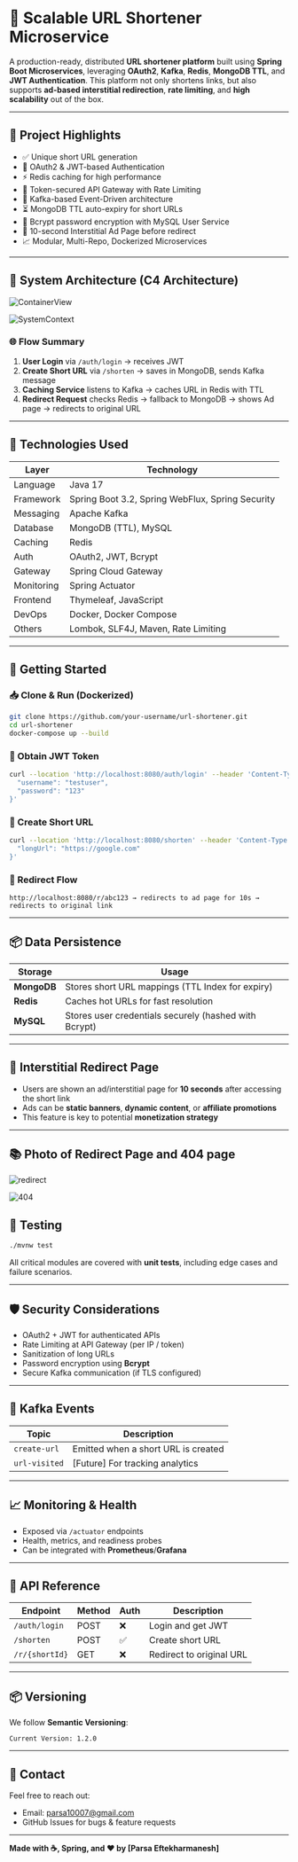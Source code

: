 
# 🔗 Scalable URL Shortener Microservice

A production-ready, distributed **URL shortener platform** built using **Spring Boot Microservices**, leveraging **OAuth2**, **Kafka**, **Redis**, **MongoDB TTL**, and **JWT Authentication**. This platform not only shortens links, but also supports **ad-based interstitial redirection**, **rate limiting**, and **high scalability** out of the box.

---

## 📌 Project Highlights

- ✅ Unique short URL generation
- 🔐 OAuth2 & JWT-based Authentication
- ⚡ Redis caching for high performance
- 🧪 Token-secured API Gateway with Rate Limiting
- 📩 Kafka-based Event-Driven architecture
- ⏳ MongoDB TTL auto-expiry for short URLs
- 🧠 Bcrypt password encryption with MySQL User Service
- 🎯 10-second Interstitial Ad Page before redirect
- 📈 Modular, Multi-Repo, Dockerized Microservices


---

## 🧱 System Architecture (C4 Architecture)

![ContainerView](docs/image/ContainerView.png)


![SystemContext](docs/image/SystemContext.png)

### 🌐 Flow Summary

1. **User Login** via `/auth/login` → receives JWT
2. **Create Short URL** via `/shorten` → saves in MongoDB, sends Kafka message
3. **Caching Service** listens to Kafka → caches URL in Redis with TTL
4. **Redirect Request** checks Redis → fallback to MongoDB → shows Ad page → redirects to original URL

---

## 🔧 Technologies Used

| Layer            | Technology                                       |
|------------------|--------------------------------------------------|
| Language         | Java 17                                          |
| Framework        | Spring Boot 3.2, Spring WebFlux, Spring Security |
| Messaging        | Apache Kafka                                     |
| Database         | MongoDB (TTL), MySQL                             |
| Caching          | Redis                                            |
| Auth             | OAuth2, JWT, Bcrypt                              |
| Gateway          | Spring Cloud Gateway                             |
| Monitoring       | Spring Actuator                                  |
| Frontend         | Thymeleaf, JavaScript                            |
| DevOps           | Docker, Docker Compose                           |
| Others           | Lombok, SLF4J, Maven, Rate Limiting              |

---

## 🚀 Getting Started

### 📥 Clone & Run (Dockerized)

```bash
git clone https://github.com/your-username/url-shortener.git
cd url-shortener
docker-compose up --build
```

### 🔐 Obtain JWT Token

```bash
curl --location 'http://localhost:8080/auth/login' --header 'Content-Type: application/json' --data '{
  "username": "testuser",
  "password": "123"
}'
```

### 🔗 Create Short URL

```bash
curl --location 'http://localhost:8080/shorten' --header 'Content-Type: application/json' --header 'Authorization: Bearer <your_jwt_token>' --data '{
  "longUrl": "https://google.com"
}'
```

### 🔁 Redirect Flow

```text
http://localhost:8080/r/abc123 → redirects to ad page for 10s → redirects to original link
```

---

## 📦 Data Persistence

| Storage  | Usage                            |
|----------|----------------------------------|
| **MongoDB** | Stores short URL mappings (TTL Index for expiry) |
| **Redis**   | Caches hot URLs for fast resolution               |
| **MySQL**   | Stores user credentials securely (hashed with Bcrypt) |

---

## 📣 Interstitial Redirect Page

- Users are shown an ad/interstitial page for **10 seconds** after accessing the short link
- Ads can be **static banners**, **dynamic content**, or **affiliate promotions**
- This feature is key to potential **monetization strategy**

---
## 📚 Photo of Redirect Page and 404 page

![redirect](docs/image/redirect.png)


![404](docs/image/404.png)

## 🧪 Testing

```bash
./mvnw test
```

All critical modules are covered with **unit tests**, including edge cases and failure scenarios.

---

## 🛡️ Security Considerations

- OAuth2 + JWT for authenticated APIs
- Rate Limiting at API Gateway (per IP / token)
- Sanitization of long URLs
- Password encryption using **Bcrypt**
- Secure Kafka communication (if TLS configured)

---

## 🔁 Kafka Events

| Topic         | Description                        |
|---------------|------------------------------------|
| `create-url`  | Emitted when a short URL is created |
| `url-visited` | [Future] For tracking analytics     |

---

## 📈 Monitoring & Health

- Exposed via `/actuator` endpoints
- Health, metrics, and readiness probes
- Can be integrated with **Prometheus**/**Grafana**

---

## 📄 API Reference

| Endpoint                | Method | Auth | Description                   |
|-------------------------|--------|------|-------------------------------|
| `/auth/login`           | POST   | ❌   | Login and get JWT             |
| `/shorten`              | POST   | ✅   | Create short URL              |
| `/r/{shortId}`          | GET    | ❌   | Redirect to original URL      |

---

## 📦 Versioning

We follow **Semantic Versioning**:

```
Current Version: 1.2.0
```

---

## 📍 Contact

Feel free to reach out:

- Email: [parsa10007@gmail.com](mailto:parsa10007@gmail.com)
- GitHub Issues for bugs & feature requests

---

**Made with ☕, Spring, and ❤️ by [Parsa Eftekharmanesh]**
